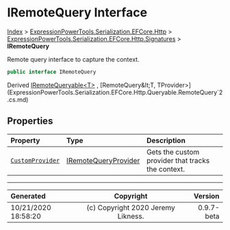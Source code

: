 ﻿# IRemoteQuery Interface

[Index](../index.md) > [ExpressionPowerTools.Serialization.EFCore.Http](ExpressionPowerTools.Serialization.EFCore.Http.a.md) > [ExpressionPowerTools.Serialization.EFCore.Http.Signatures](ExpressionPowerTools.Serialization.EFCore.Http.Signatures.n.md) > **IRemoteQuery**

Remote query interface to capture the context.

```csharp
public interface IRemoteQuery
```

Derived  [IRemoteQueryable&lt;T>](ExpressionPowerTools.Serialization.EFCore.Http.Signatures.IRemoteQueryable`1.i.md) ,  [RemoteQuery&lt;T, TProvider>](ExpressionPowerTools.Serialization.EFCore.Http.Queryable.RemoteQuery`2.cs.md) 

## Properties

| Property | Type | Description |
| :-- | :-- | :-- |
| [`CustomProvider`](ExpressionPowerTools.Serialization.EFCore.Http.Signatures.IRemoteQuery.CustomProvider.prop.md) | [IRemoteQueryProvider](ExpressionPowerTools.Serialization.EFCore.Http.Signatures.IRemoteQueryProvider.i.md) | Gets the custom provider that tracks the context. |


---

| Generated | Copyright | Version |
| :-- | :-: | --: |
| 10/21/2020 18:58:20 | (c) Copyright 2020 Jeremy Likness. | 0.9.7-beta |

